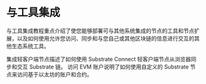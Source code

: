 # 与工具集成

与工具集成教程重点介绍了使您能够部署可与其他系统集成的节点的工具和节点扩展，以及如何使用允许您访问、同步和与您自己或其他区块链的信息进行交互的其他生态系统工具。

集成轻客户端节点描述了如何使用 Substrate Connect 轻客户端节点从浏览器同步和交互 Substrate 链。
访问 EVM 账户说明了如何使用自定义的 Substrate 节点来访问基于以太坊的账户和合约。